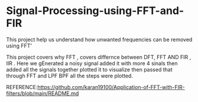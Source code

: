 # Signal-Processing-using-FFT-and-FIR
This project help us understand how unwanted frequencies can be removed using FFT'

This project covers why FFT , covers differnce between DFT, FFT AND FIR , IIR . 
Here we gEnerated a noisy signal added it with more 4 sinals then added all the signals together plotted it to visualize then passed that through FFT and LPF BPF all the steps were plotted.

REFERENCE:https://github.com/karan19100/Application-of-FFT-with-FIR-filters/blob/main/README.md
